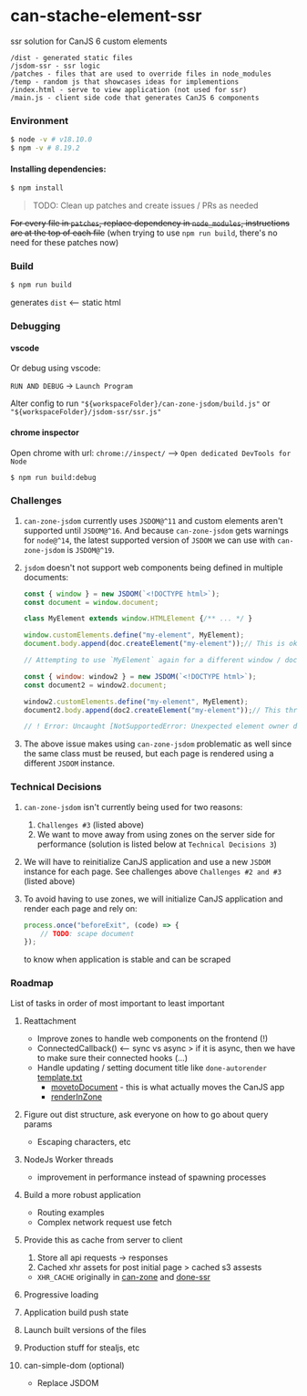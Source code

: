 # can-stache-element-ssr

ssr solution for CanJS 6 custom elements

```
/dist - generated static files
/jsdom-ssr - ssr logic
/patches - files that are used to override files in node_modules
/temp - random js that showcases ideas for implementions
/index.html - serve to view application (not used for ssr)
/main.js - client side code that generates CanJS 6 components
```

### Environment

```bash
$ node -v # v18.10.0
$ npm -v # 8.19.2
```

#### Installing dependencies:

```bash
$ npm install
```

> TODO: Clean up patches and create issues / PRs as needed

~~For every file in `patches`, replace dependency in `node_modules`, instructions are at the top of each file~~ (when trying to use `npm run build`, there's no need for these patches now)

### Build

```bash
$ npm run build
```

generates `dist` <-- static html

### Debugging

#### vscode

Or debug using vscode:

`RUN AND DEBUG` -> `Launch Program`

Alter config to run `"${workspaceFolder}/can-zone-jsdom/build.js"` or `"${workspaceFolder}/jsdom-ssr/ssr.js"`

#### chrome inspector

Open chrome with url: `chrome://inspect/` --> `Open dedicated DevTools for Node`

```bash
$ npm run build:debug
```
### Challenges
1. `can-zone-jsdom` currently uses `JSDOM@^11` and custom elements aren't supported until `JSDOM@^16`. And because `can-zone-jsdom` gets warnings for `node@^14`, the latest supported version of `JSDOM` we can use with `can-zone-jsdom` is `JSDOM@^19`.

2. `jsdom` doesn't not support web components being defined in multiple documents:
    ```javascript
    const { window } = new JSDOM(`<!DOCTYPE html>`);
    const document = window.document;

    class MyElement extends window.HTMLElement {/** ... */ }

    window.customElements.define("my-element", MyElement);
    document.body.append(doc.createElement("my-element"));// This is okay

    // Attempting to use `MyElement` again for a different window / document

    const { window: window2 } = new JSDOM(`<!DOCTYPE html>`);
    const document2 = window2.document;

    window2.customElements.define("my-element", MyElement);
    document2.body.append(doc2.createElement("my-element"));// This throws

    // ! Error: Uncaught [NotSupportedError: Unexpected element owner document.]
    ```

3. The above issue makes using `can-zone-jsdom` problematic as well since the same class must be reused, but each page is rendered using a different `JSDOM` instance.

### Technical Decisions

1. `can-zone-jsdom` isn't currently being used for two reasons:
    1. `Challenges #3` (listed above)
    2. We want to move away from using zones on the server side for performance (solution is listed below at `Technical Decisions 3`)

2. We will have to reinitialize CanJS application and use a new `JSDOM` instance for each page. See challenges above `Challenges #2 and #3` (listed above)

3. To avoid having to use zones, we will initialize CanJS application and render each page and rely on:
    ```javascript
    process.once("beforeExit", (code) => {
        // TODO: scape document
    });
    ```
    to know when application is stable and can be scraped

### Roadmap

List of tasks in order of most important to least important

1. Reattachment
    -   Improve zones to handle web components on the frontend (!)
    -   ConnectedCallback() <-- sync vs async > if it is async, then we have to make sure their connected hooks (...)
    -   Handle updating / setting document title like `done-autorender` [template.txt](https://github.com/donejs/autorender/blob/master/src/template.txt)
        -   [movetoDocument](https://github.com/donejs/autorender/blob/master/src/template.txt#L226) -  this is what actually moves the CanJS app
        -   [renderInZone](https://github.com/donejs/autorender/blob/master/src/template.txt#L298)
2. Figure out dist structure, ask everyone on how to go about query params
    -   Escaping characters, etc
3. NodeJs Worker threads
    -   improvement in performance instead of spawning processes
4. Build a more robust application
    -   Routing examples
    -   Complex network request use fetch
5. Provide this as cache from server to client
    1.  Store all api requests -> responses
    2.  Cached xhr assets for post initial page > cached s3 assests
    -   `XHR_CACHE` originally in [can-zone](https://github.com/canjs/can-zone/blob/master/lib/zones/xhr.js)
and [done-ssr](https://github.com/donejs/done-ssr/blob/master/zones/requests/xhr-cache.js)
6. Progressive loading

7. Application build push state

8. Launch built versions of the files

9. Production stuff for stealjs, etc

10. can-simple-dom (optional)
    -   Replace JSDOM
